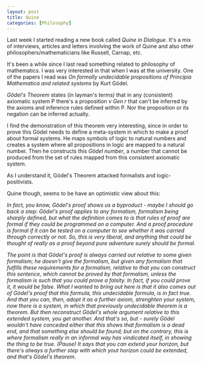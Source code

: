 ```yaml
--- 
layout: post
title: Quine
categories: [Philosophy]
---
```


Last week I started reading a new book called *Quine in Dialogue*. It's 
a mix of interviews, articles and letters involving the work of Quine
and also other philosophers/mathematicians like Russell, Carnap, etc.

It's been a while since I last read something related to philosophy of
mathematics. I was very interested in that when I was at the university.
One of the papers I read was *On formally undecidable
propositions of Principia Mathematica and related systems* by Kurt
Gödel.

*Gödel's Theorem* states (in layman's terms) that in any (consistent) axiomatic system
P there's a proposition *v Gen r* that can't be inferred by the axioms 
and inference rules defined within P. 
Nor the proposition or its negation can be inferred
actually. 

I find the demonstration of this theorem very interesting, since
in order to prove this Gödel needs to define a meta-system in which to 
make a proof about formal systems. He maps symbols of logic to natural numbers 
and creates a system where all propositions in logic are mapped to a
natural number. Then he constructs this *Gödel number*, a number that
cannot be produced from the set of rules mapped from this consistent
axiomatic system.

As I understand it, Gödel's Theorem attacked formalists and
logic-positivists.

Quine though, seems to be have an optimistic view about this:

*In fact, you know, Gödel's proof shows us a byproduct - maybe I should
go back a step: Gödel's proof applies to any formalism, formalism being
sharply defined, but what the definition comes to is that rules of proof
are formal if they could be programmed on a computer. And a proof
procedure is formal if it can be tested on a computer to see whether it
was carried through correctly or not. So, this is very liberal, and
anything that could be thought of really as a  proof beyond pure
adventure surely should be formal.*

*The point is that Gödel's proof is always carried out relative to some
given formalism; he doesn't give the formalism, but given any formalism
that fulfills these requirements for a formalism, relative to that you
can construct this sentence, which cannot be proved by that formalism,
unless the formalism is such that you could prove a falsity. In fact, if
you could prove it, it would be false. What I wanted to bring out here
is that it also comes out of Gödel's proof that this formula, this
undecidable formula, is in fact true. And that you can, then, adopt it
as a further axiom, strenghten your system, now there is a system, in
which that previously undecidable theorem is a theorem. But then
reconstruct Gödel's whole argument relative to this extended system, you
get another. And that's so, but - surely Gödel wouldn't have conceded
either that this shows that formalism is a dead end, and that something
else should be found; but on the contrary, this is where formalism
really in an informal way has vindicated itself, in showing the thing to
be true. (Pause) It says that you can extend your horizon, but there's
always a further step with which yout horizon could be extended, and
that's Gödel's theorem.*


